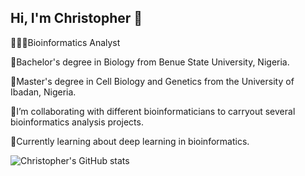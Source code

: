 ## Hi, I'm Christopher 👋

👨🏾‍💻Bioinformatics Analyst

🔬Bachelor's degree in Biology from Benue State University, Nigeria.

🧬Master's degree in Cell Biology and Genetics from the University of Ibadan, Nigeria.

🤝I’m collaborating with different bioinformaticians to carryout several bioinformatics analysis projects.

🧠Currently learning about deep learning in bioinformatics.


![Christopher's GitHub stats](https://github-readme-stats.vercel.app/api?username=christarkaa&theme=default&show_icons=true)
